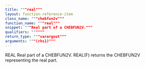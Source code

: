 ```yaml
---
title: """real"""
layout: function-reference-item
class_name: """chebfun2v"""
function_name: """real"""
snippet: """Real part of a CHEBFUN2V."""
qualifiers: """"""
return_type: """varargout"""
arguments: """(rhs1)"""
---
```


 REAL  Real part of a CHEBFUN2V.
    REAL(F) returns the CHEBFUN2V representing the real part.
